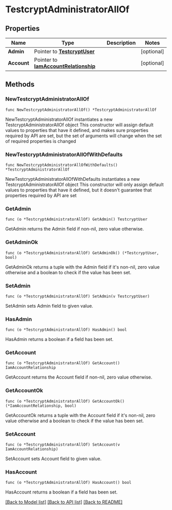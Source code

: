 # TestcryptAdministratorAllOf

## Properties

Name | Type | Description | Notes
------------ | ------------- | ------------- | -------------
**Admin** | Pointer to [**TestcryptUser**](testcrypt.User.md) |  | [optional] 
**Account** | Pointer to [**IamAccountRelationship**](iam.Account.Relationship.md) |  | [optional] 

## Methods

### NewTestcryptAdministratorAllOf

`func NewTestcryptAdministratorAllOf() *TestcryptAdministratorAllOf`

NewTestcryptAdministratorAllOf instantiates a new TestcryptAdministratorAllOf object
This constructor will assign default values to properties that have it defined,
and makes sure properties required by API are set, but the set of arguments
will change when the set of required properties is changed

### NewTestcryptAdministratorAllOfWithDefaults

`func NewTestcryptAdministratorAllOfWithDefaults() *TestcryptAdministratorAllOf`

NewTestcryptAdministratorAllOfWithDefaults instantiates a new TestcryptAdministratorAllOf object
This constructor will only assign default values to properties that have it defined,
but it doesn't guarantee that properties required by API are set

### GetAdmin

`func (o *TestcryptAdministratorAllOf) GetAdmin() TestcryptUser`

GetAdmin returns the Admin field if non-nil, zero value otherwise.

### GetAdminOk

`func (o *TestcryptAdministratorAllOf) GetAdminOk() (*TestcryptUser, bool)`

GetAdminOk returns a tuple with the Admin field if it's non-nil, zero value otherwise
and a boolean to check if the value has been set.

### SetAdmin

`func (o *TestcryptAdministratorAllOf) SetAdmin(v TestcryptUser)`

SetAdmin sets Admin field to given value.

### HasAdmin

`func (o *TestcryptAdministratorAllOf) HasAdmin() bool`

HasAdmin returns a boolean if a field has been set.

### GetAccount

`func (o *TestcryptAdministratorAllOf) GetAccount() IamAccountRelationship`

GetAccount returns the Account field if non-nil, zero value otherwise.

### GetAccountOk

`func (o *TestcryptAdministratorAllOf) GetAccountOk() (*IamAccountRelationship, bool)`

GetAccountOk returns a tuple with the Account field if it's non-nil, zero value otherwise
and a boolean to check if the value has been set.

### SetAccount

`func (o *TestcryptAdministratorAllOf) SetAccount(v IamAccountRelationship)`

SetAccount sets Account field to given value.

### HasAccount

`func (o *TestcryptAdministratorAllOf) HasAccount() bool`

HasAccount returns a boolean if a field has been set.


[[Back to Model list]](../README.md#documentation-for-models) [[Back to API list]](../README.md#documentation-for-api-endpoints) [[Back to README]](../README.md)


